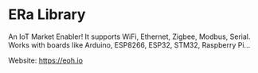 # ERa Library

An IoT Market Enabler! It supports WiFi, Ethernet, Zigbee, Modbus, Serial. Works with boards like Arduino, ESP8266, ESP32, STM32, Raspberry Pi...

Website: https://eoh.io
